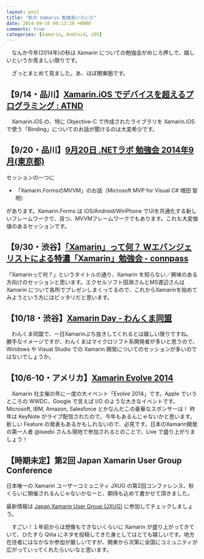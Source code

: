 ```yaml
---
layout: post
title: "秋の Xamarin 勉強会いろいろ"
date: 2014-09-16 00:13:28 +0900
comments: true
categories: [Xamarin, Android, iOS]
---
```

　なんか今年(2014年)の秋は Xamarin についての勉強会がめじろ押しで、嬉しいというか羨ましい限りです。

　ざっとまとめて見ました。あ、ほぼ関東圏です。
<!--more-->
## 【9/14・品川】[Xamarin.iOS でデバイスを超えるプログラミング : ATND](https://atnd.org/events/55564)

　Xamarin.iOS の、特に Objective-C で作成されたライブラリを Xamarin.iOS で使う「Binding」についてのお話が聞けるのは大変希少です。


## 【9/20・品川】[9月20日 .NETラボ 勉強会 2014年9月(東京都)](http://kokucheese.com/event/index/215384/)

セッションの一つに

* 「Xamarin.FormsのMVVM」のお話（Microsoft MVP for Visual C# 増田 智明）

があります。Xamarin.Forms は iOS/Android/WinPhone でUIを共通化する新しいフレームワークで、且つ、MVVMフレームワークでもあります。これも大変価値のあるセッションです。


## 【9/30・渋谷】[「Xamarin」って何？ Wエバンジェリストによる特濃「Xamarin」勉強会 - connpass](http://connpass.com/event/8706/)

「Xamarinって何？」というタイトルの通り、Xamarin を知らない／興味のある方向けのセッションと思います。エクセルソフト田淵さんとMS渡辺さんは Xamarin について各所でプレゼンしまくってるので、これからXamarinを始めてみようという方にはピッタリだと思います。


## 【10/18・渋谷】[Xamarin Day - わんくま同盟](http://www.wankuma.com/seminar/20141018tokyo92/)

　わんくま同盟で、一日Xamarinぶち抜きしてくれるとは嬉しい限りですね。
勝手なイメージですが、わんくまはマイクロソフト系開発者が多いと思うので、Windows や Visual Studio での Xamarin 開発についてのセッションが多いのではないでしょうか。

## 【10/6-10・アメリカ】[Xamarin Evolve 2014](https://evolve.xamarin.com/)

　Xamarin 社主催の年に一度の大イベント「Evolve 2014」です。Apple でいうところの WWDC、Google で言えば I/O のような大きなイベントです。
Microsoft, IBM, Amazon, Salesforce とかなんだこの豪華なスポンサーは！
昨年は KeyNote がライブ配信されたので、今年もあるんじゃないかと思います。新しい Feature の発表もあるかもしれないので、必見です。日本のXamarin開発の第一人者 @iseebi さんも現地で参加されるとのことで、Live で盛り上がりましょう！

## 【時期未定】第2回 Japan Xamarin User Group Conference

日本唯一の Xamarin ユーザーコミュニティ JXUG の第2回コンファレンス、秋くらいに開催されるんじゃないかなーと、期待も込めて書かせて頂きました。

最新情報は [Japan Xamarin User Group (JXUG)](https://www.facebook.com/groups/778386365523431/) に参加してチェックしましょう。



　すごい！１年前からは想像もできないくらいに Xamarin が盛り上がってきていて、ひたすら Qiita にネタを投稿してきた身としてはとても嬉しいです。地方在住者にはなかなか参加が厳しいですが、関東から次第に全国にコミュニティが広がっていってくれたらいいなと思います。
